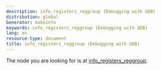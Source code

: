 ```yaml
---
description: info_registers_reggroup (Debugging with GDB)
distribution: global
Generator: makeinfo
keywords: info_registers_reggroup (Debugging with GDB)
lang: en
resource-type: document
title: info_registers_reggroup (Debugging with GDB)
---
```

The node you are looking for is at [info_registers_reggroup](Registers.html#info_005fregisters_005freggroup).
